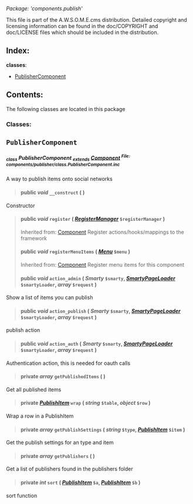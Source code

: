 _Package: 'components.publish'_

This file is part of the A.W.S.O.M.E.cms distribution.
Detailed copyright and licensing information can be found
in the doc/COPYRIGHT and doc/LICENSE files which should be
included in the distribution.
## Index: ##
**classes**:
  * [PublisherComponent](DOCComponentsPublish#PublisherComponent.md)
## Contents: ##
The following classes are located in this package
### Classes: ###
## `PublisherComponent` ##
##### <sub>class</sub> PublisherComponent <sub>extends</sub> [Component](DOCCore#Component.md) <sup>File: components/publisher/class.PublisherComponent.inc</sup> #####
A way to publish items onto social networks
> #### **public** _void_ **`__construct`** (  ) ####
Constructor
> #### **public** _void_ **`register`** ( _[RegisterManager](DOCCore#RegisterManager.md)_ `$registerManager` ) ####
> Inherited from: [Component](DOCCore#Component.md)
Register actions/hooks/mappings to the framework
> #### **public** _void_ **`registerMenuItems`** ( _[Menu](DOCComponentsPageUtil#Menu.md)_ `$menu` ) ####
> Inherited from: [Component](DOCCore#Component.md)
Register menu items for this component
> #### **public** _void_ **`action_admin`** ( _Smarty_ `$smarty`, _[SmartyPageLoader](DOCCore#SmartyPageLoader.md)_ `$smartyLoader`, _array_ `$request` ) ####
Show a list of items you can publish
> #### **public** _void_ **`action_publish`** ( _Smarty_ `$smarty`, _[SmartyPageLoader](DOCCore#SmartyPageLoader.md)_ `$smartyLoader`, _array_ `$request` ) ####
publish action
> #### **public** _void_ **`action_auth`** ( _Smarty_ `$smarty`, _[SmartyPageLoader](DOCCore#SmartyPageLoader.md)_ `$smartyLoader`, _array_ `$request` ) ####
Authentication action, this is needed for oauth calls
> #### **private** _array_ **`getPublishedItems`** (  ) ####
Get all published items
> #### **private** _[PublishItem](DOCComponentsPublishUtil#PublishItem.md)_ **`wrap`** ( _string_ `$table`, _object_ `$row` ) ####
Wrap a row in a PublishItem
> #### **private** _array_ **`getPublishSettings`** ( _string_ `$type`, _[PublishItem](DOCComponentsPublishUtil#PublishItem.md)_ `$item` ) ####
Get the publish settings for an type and item
> #### **private** _array_ **`getPublishers`** (  ) ####
Get a list of publishers found in the publishers folder
> #### **private** _int_ **`sort`** ( _[PublishItem](DOCComponentsPublishUtil#PublishItem.md)_ `$a`, _[PublishItem](DOCComponentsPublishUtil#PublishItem.md)_ `$b` ) ####
sort function